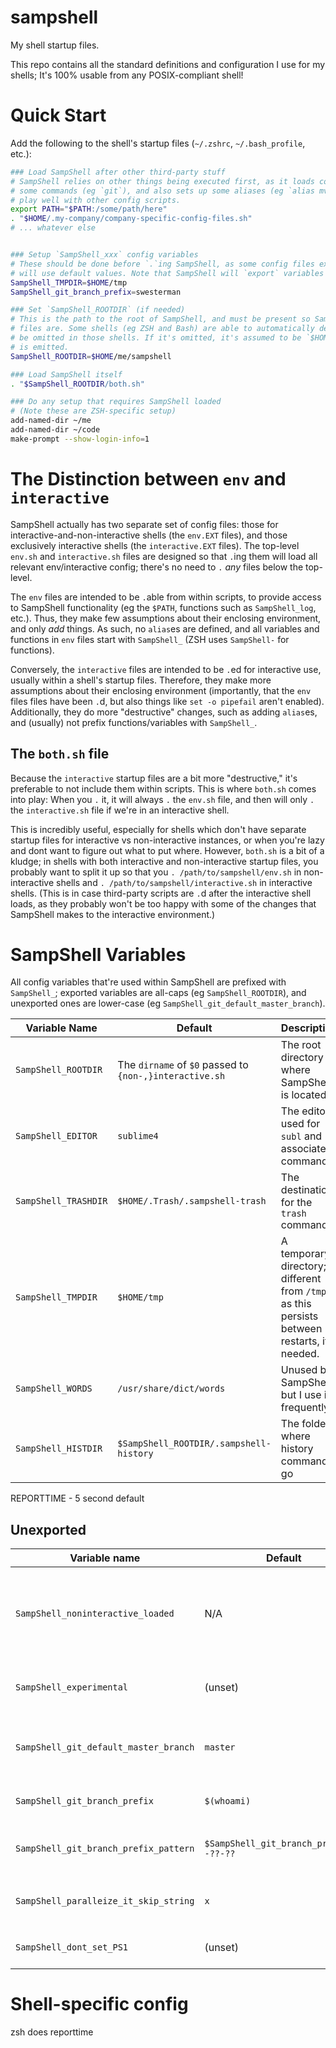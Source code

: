 # sampshell
My shell startup files.

This repo contains all the standard definitions and configuration I use for my shells; It's 100% usable from any POSIX-compliant shell!

# Quick Start
Add the following to the shell's startup files (`~/.zshrc`, `~/.bash_profile`, etc.):
```sh
### Load SampShell after other third-party stuff
# SampShell relies on other things being executed first, as it loads config based on the presence of
# some commands (eg `git`), and also sets up some aliases (eg `alias mv='mv -i'`) which might not
# play well with other config scripts.
export PATH="$PATH:/some/path/here"
. "$HOME/.my-company/company-specific-config-files.sh"
# ... whatever else


### Setup `SampShell_xxx` config variables
# These should be done before `.`ing SampShell, as some config files expect these to be defined, or
# will use default values. Note that SampShell will `export` variables itself, so you dont need to.
SampShell_TMPDIR=$HOME/tmp
SampShell_git_branch_prefix=swesterman

### Set `SampShell_ROOTDIR` (if needed)
# This is the path to the root of SampShell, and must be present so SampShell knows where other
# files are. Some shells (eg ZSH and Bash) are able to automatically determine it, and so this can
# be omitted in those shells. If it's omitted, it's assumed to be `$HOME/.sampshell`, and a warning
# is emitted.
SampShell_ROOTDIR=$HOME/me/sampshell

### Load SampShell itself
. "$SampShell_ROOTDIR/both.sh"

### Do any setup that requires SampShell loaded
# (Note these are ZSH-specific setup)
add-named-dir ~/me
add-named-dir ~/code
make-prompt --show-login-info=1
```

# The Distinction between `env` and `interactive`
SampShell actually has two separate set of config files: those for interactive-and-non-interactive shells (the `env.EXT` files), and those exclusively interactive shells (the `interactive.EXT` files). The top-level `env.sh` and `interactive.sh` files are designed so that `.`ing them will load all relevant env/interactive config; there's no need to `.` _any_ files below the top-level.

The `env` files are intended to be `.`able from within scripts, to provide access to SampShell functionality (eg the `$PATH`, functions such as `SampShell_log`, etc.). Thus, they make few assumptions about their enclosing environment, and only _add_ things. As such, no `alias`es are defined, and all variables and functions in `env` files start with `SampShell_` (ZSH uses `SampShell-` for functions). 

Conversely, the `interactive` files are intended to be `.`ed for interactive use, usually within a shell's startup files. Therefore, they make more assumptions about their enclosing environment (importantly, that the `env` files files have been `.`d, but also things like `set -o pipefail` aren't enabled). Additionally, they do more "destructive" changes, such as adding `alias`es, and (usually) not prefix functions/variables with `SampShell_`.

## The `both.sh` file
Because the `interactive` startup files are a bit more "destructive," it's preferable to not include them within scripts. This is where `both.sh` comes into play: When you `.` it, it will always `.` the `env.sh` file, and then will only `.` the `interactive.sh` file if we're in an interactive shell.

This is incredibly useful, especially for shells which don't have separate startup files for interactive vs non-interactive instances, or when you're lazy and dont want to figure out what to put where. However, `both.sh` is a bit of a kludge; in shells with both interactive and non-interactive startup files, you probably want to split it up so that you `. /path/to/sampshell/env.sh` in non-interactive shells and `. /path/to/sampshell/interactive.sh` in interactive shells. (This is in case third-party scripts are `.`d after the interactive shell loads, as they probably won't be too happy with some of the changes that SampShell makes to the interactive environment.)

# SampShell Variables
All config variables that're used within SampShell are prefixed with `SampShell_`; exported variables are all-caps (eg `SampShell_ROOTDIR`), and unexported ones are lower-case (eg `SampShell_git_default_master_branch`).


| Variable Name | Default | Description |
| ------------- | ------- | ----------- |
| `SampShell_ROOTDIR` | The `dirname` of `$0` passed to `{non-,}interactive.sh` | The root directory where SampShell is located |
| `SampShell_EDITOR` | `sublime4` | The editor used for `subl` and associated commands |
| `SampShell_TRASHDIR` | `$HOME/.Trash/.sampshell-trash` | The destination for the `trash` command |
| `SampShell_TMPDIR` | `$HOME/tmp` | A temporary directory; different from `/tmp` as this persists between restarts, if needed. |
| `SampShell_WORDS` | `/usr/share/dict/words` | Unused by SampShell, but I use it frequently. |
| `SampShell_HISTDIR` | `$SampShell_ROOTDIR/.sampshell-history` | The folder where history commands go |


REPORTTIME - 5 second default

## Unexported
| Variable name | Default | Description |
| ------------- | ------- | ----------- |
| `SampShell_noninteractive_loaded` | N/A | Set when `non-interactive.sh` is run; used by `interactive.sh` to not source `non-interactive.sh` twice. |
| `SampShell_experimental` | (unset) | If set, enables "experimental" features I'm trying out |
| `SampShell_git_default_master_branch` | `master` | The default master branch for git if master can't be determined. |
| `SampShell_git_branch_prefix` | `$(whoami)` | The username prefix on git branches. |
| `SampShell_git_branch_prefix_pattern` | `$SampShell_git_branch_prefix/??-??-??` | The pattern for branch prefixes; used in PS1 in zsh. |
| `SampShell_paralleize_it_skip_string` | `x` | The string to skip previous commands in `parallelize-it` |
| `SampShell_dont_set_PS1` | (unset) | if set and nonempty, ps1 is not set |

# Shell-specific config
zsh does reporttime
